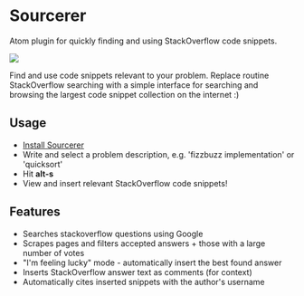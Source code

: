 Sourcerer
=========================

Atom plugin for quickly finding and using StackOverflow code snippets. 

![](/screenshots/sourcerer.gif)

Find and use code snippets relevant to your problem. Replace routine StackOverflow searching with a simple interface for searching and browsing the largest code snippet collection on the internet :)

## Usage

* [Install Sourcerer](https://atom.io/packages/Sourcerer)
* Write and select a problem description, e.g. 'fizzbuzz implementation' or 'quicksort'
* Hit __alt-s__
* View and insert relevant StackOverflow code snippets!

## Features
* Searches stackoverflow questions using Google
* Scrapes pages and filters accepted answers + those with a large number of votes
* "I'm feeling lucky" mode - automatically insert the best found answer
* Inserts StackOverflow answer text as comments (for context)
* Automatically cites inserted snippets with the author's username
